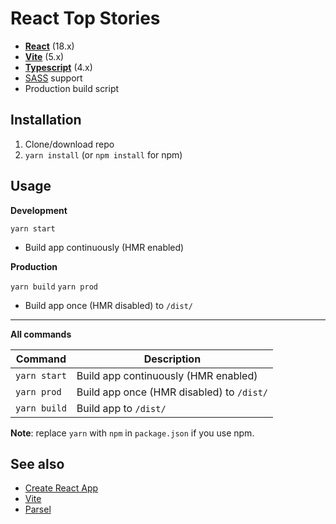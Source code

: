 # React Top Stories

- **[React](https://facebook.github.io/react/)** (18.x)
- **[Vite](https://vitejs.dev/)** (5.x)
- **[Typescript](https://www.typescriptlang.org/)** (4.x)
- [SASS](http://sass-lang.com/) support
- Production build script

## Installation

1. Clone/download repo
2. `yarn install` (or `npm install` for npm)

## Usage

**Development**

`yarn start`

- Build app continuously (HMR enabled)

**Production**

`yarn build`
`yarn prod`

- Build app once (HMR disabled) to `/dist/`

---

**All commands**

| Command      | Description                               |
| ------------ | ----------------------------------------- |
| `yarn start` | Build app continuously (HMR enabled)      |
| `yarn prod`  | Build app once (HMR disabled) to `/dist/` |
| `yarn build` | Build app to `/dist/`                     |

**Note**: replace `yarn` with `npm` in `package.json` if you use npm.

## See also

- [Create React App](https://github.com/facebook/create-react-app)
- [Vite](https://vitejs.dev/)
- [Parsel](https://parceljs.org/)
